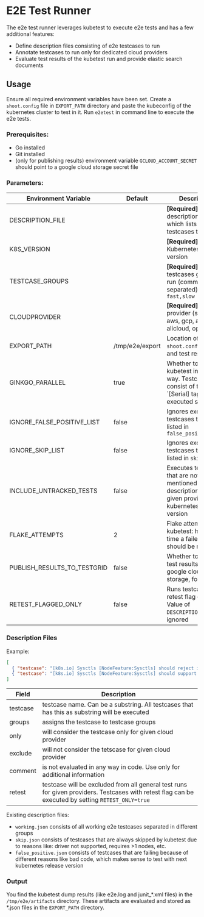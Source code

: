 # E2E Test Runner

The e2e test runner leverages kubetest to execute e2e tests and has a few additional features:

- Define description files consisting of e2e testcases to run
- Annotate testcases to run only for dedicated cloud providers
- Evaluate test results of the kubetest run and provide elastic search documents

## Usage

Ensure all required environment variables have been set. Create a `shoot.config` file in `EXPORT_PATH` directory and paste the kubeconfig of the kubernetes cluster to test in it. Run `e2etest` in command line to execute the e2e tests.

### Prerequisites:

- Go installed
- Git installed
- (only for publishing results) environment variable `GCLOUD_ACCOUNT_SECRET` should point to a google cloud storage secret file

### Parameters:

| Environment Variable  | Default | Description  |
|---|---|---|
| DESCRIPTION_FILE |  | **[Required]** Path to description json file, which lists the testcases to run |
| K8S_VERSION |  | **[Required]** Kubernetes cluster version |
| TESTCASE_GROUPS |  | **[Required]** testcases groups to run (comma separated). E.g. `fast,slow` |
| CLOUDPROVIDER |  | **[Required]** Cloud provider (supported: aws, gcp, azure, alicloud, openstack) |
| EXPORT_PATH  | /tmp/e2e/export  | Location of `shoot.config` file and test results |
| GINKGO_PARALLEL | true | Whether to run kubetest in parallel way. Testcases that consist of the `[Serial] tag are executed serially. |
| IGNORE_FALSE_POSITIVE_LIST | false | Ignores exclusion of testcases that are listed in `false_positive.json` |
| IGNORE_SKIP_LIST | false | Ignores exclusion of testcases that are listed in `skip.json`  |
| INCLUDE_UNTRACKED_TESTS | false | Executes testcases that are not mentioned in description files for given provider and kubernetes release version |
| FLAKE_ATTEMPTS | 2 | Flake attempts for kubetest: how many time a failed test should be rerun |
| PUBLISH_RESULTS_TO_TESTGRID | false | Whether to push test results to google cloud storage, for testgrid |
| RETEST_FLAGGED_ONLY | false | Runs testcases with retest flag only. Value of `DESCRIPTION_FILE` is ignored |

### Description Files
Example:
```json
[
  { "testcase": "[k8s.io] Sysctls [NodeFeature:Sysctls] should reject invalid sysctls", "groups": ["slow", "conformance"], "only": ["aws", "gcp"], "retest": ["aws"], "comment": "Some comment"},
  { "testcase": "[k8s.io] Sysctls [NodeFeature:Sysctls] should support sysctls", "groups": ["slow"], "exclude": ["aws"]}
]
```
| Field  | Description  |
|---|---|
| testcase | testcase name. Can be a substring. All testcases that has this as substring will be executed |
| groups | assigns the testcase to testcase groups |
| only | will consider the testcase only for given cloud provider |
| exclude | will not consider the tetscase for given cloud provider |
| comment | is not evaluated in any way in code. Use only for additional information |
| retest | testcase will be excluded from all general test runs for given providers. Testcases with retest flag can be executed by setting `RETEST_ONLY=true`  |

Existing description files:
- `working.json` consists of all working e2e testcases separated in different groups
- `skip.json` consists of testcases that are always skipped by kubetest due to reasons like: driver not supported, requires >1 nodes, etc.
- `false_positive.json` consists of testcases that are failing because of different reasons like bad code, which makes sense to test with next kubernetes release version

### Output
You find the kubetest dump results (like e2e.log and junit_*.xml files) in the `/tmp/e2e/artifacts` directory. These artifacts are evaluated and stored as *.json files in the `EXPORT_PATH` directory.
